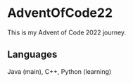 # AdventOfCode22

This is my Advent of Code 2022 journey.

## Languages

Java (main), C++, Python (learning)

